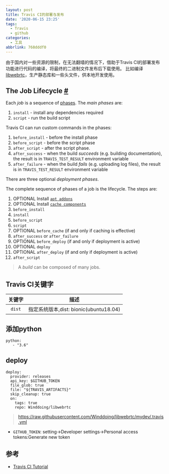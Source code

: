 ```yaml
---
layout: post
title: Travis CI的部署与发布
date: '2020-06-15 23:25'
tags:
  - Travis
  - github
categories:
  - 工具
abbrlink: 768dddf0
---
```


由于国内对一些资源的限制，在无法翻墙的情况下，借助于Travis CI的部署发布功能进行代码的编译，将最终的二进制文件发布后下载使用。
比如编译[libwebrtc](https://github.com/aisouard/libwebrtc)，生产静态库和一些头文件，供本地开发使用。

<!--more-->



## The Job Lifecycle [#](https://docs.travis-ci.com/user/job-lifecycle#the-job-lifecycle)

Each *job* is a sequence of [phases](https://docs.travis-ci.com/for-beginners/#builds-jobs-stages-and-phases). The *main phases* are:

1. `install` - install any dependencies required
2. `script` - run the build script

Travis CI can run custom commands in the phases:

1. `before_install` - before the install phase
2. `before_script` - before the script phase
3. `after_script` - after the script phase.
4. `after_success` - when the build *succeeds* (e.g. building documentation), the result is in `TRAVIS_TEST_RESULT` environment variable
5. `after_failure` - when the build *fails* (e.g. uploading log files), the result is in `TRAVIS_TEST_RESULT` environment variable

There are three optional *deployment phases*.

The complete sequence of phases of a job is the lifecycle. The steps are:

1. OPTIONAL Install [`apt addons`](https://docs.travis-ci.com/user/installing-dependencies/#installing-packages-with-the-apt-addon)
2. OPTIONAL Install [`cache components`](https://docs.travis-ci.com/user/caching)
3. `before_install`
4. `install`
5. `before_script`
6. `script`
7. OPTIONAL `before_cache` (if and only if caching is effective)
8. `after_success` or `after_failure`
9. OPTIONAL `before_deploy` (if and only if deployment is active)
10. OPTIONAL `deploy`
11. OPTIONAL `after_deploy` (if and only if deployment is active)
12. `after_script`

> A *build* can be composed of many jobs.



## Travis CI关键字

| 关键字 | 描述  |
|:-:|:-:|
| `dist`  | 指定系统版本,dist: bionic(ubuntu18.04)  |

## 添加python

```
python:
   - "3.6"
```

## deploy

```
deploy:
  provider: releases
  api_key: $GITHUB_TOKEN
  file_glob: true
  file: "${TRAVIS_ARTIFACTS}"
  skip_cleanup: true
  on:
    tags: true
    repo: Winddoing/libwebrtc
```
> https://raw.githubusercontent.com/Winddoing/libwebrtc/mydev/.travis.yml

- `GITHUB_TOKEN`: setting->Developer settings->Personal access tokens:Generate new token


## 参考

- [Travis CI Tutorial](https://docs.travis-ci.com/user/tutorial/)
